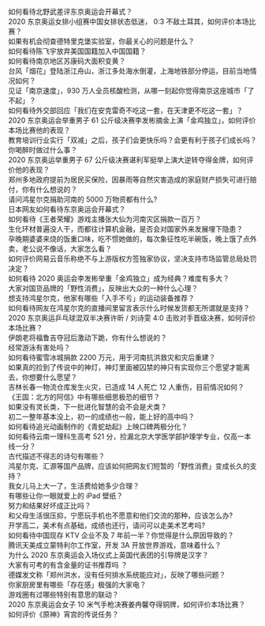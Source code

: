 如何看待北野武差评东京奥运会开幕式？  
2020 东京奥运女排小组赛中国女排状态低迷， 0:3 不敌土耳其，如何评价本场比赛？  
如果有机会彻查德特里克堡实验室，你最关心的问题是什么？  
如何看待陈飞宇放弃美国国籍加入中国国籍？  
如何看待南京地区苏康码大面积变黄？  
台风「烟花」登陆浙江舟山，浙江多处海水倒灌，上海地铁部分停运，目前当地情况如何？  
见证「南京速度」，930 万人全员核酸检测，从哪一刻起你觉得南京这座城市「了不起」？  
如何看待外交部回应「我们在安克雷奇不吃这一套，在天津更不吃这一套」？  
2020 东京奥运会举重男子 61 公斤级决赛李发彬摘金上演「金鸡独立」，如何评价本场比赛他的表现？  
教育培训行业实行「双减」之后，孩子们会更快乐吗？会更有利于孩子们成长吗？  
你喝醉时做过什么事？  
2020 东京奥运举重男子 67 公斤级决赛谌利军挺举上演大逆转夺得金牌，如何评价他的表现？  
郑州多地政府提前为居民买保险，因暴雨等自然灾害造成的家庭财产损失可进行赔付，你有什么想说的？  
请问鸿星尔克捐助河南的 5000 万物资都有什么?  
日本网友如何看待东京奥运会开幕式？  
如何看待《王者荣耀》游戏主播张大仙为河南灾区捐款一百万？  
生化环材普遍没人干，而都往计算机金融，是否会对国家外来发展埋下隐患？  
孕晚期婆婆来烧的饭重口味，吃不惯她做的，每次象征性吃半碗饭，晚上饿了点外卖，老公说不像话，大家怎么看？  
如何评价网易云音乐称绝不与上游版权方签独家协议，坚决支持市场监管总局处罚决定？  
如何看待 2020 奥运会李发彬举重「金鸡独立」成为经典？难度有多大？  
大家对国货品牌的「野性消费」，反映出大众的一种什么心理？  
想支持鸿星尔克，他家有哪些「入手不亏」的运动装备推荐？  
如何看待网友在鸿星尔克的直播间里留言表示什么时候发货都无所谓就是支持？  
2020 东京奥运乒乓球混双半决赛许昕 / 刘诗雯 4:0 击败对手晋级决赛，如何评价本场比赛？  
伊朗老将福鲁吉夺冠后激动下跪，你有什么想说的？  
经常游泳有害处吗？  
如何看待蜜雪冰城捐款 2200 万元，用于河南抗洪救灾和灾后重建？  
如果真的捡到了传说中的神灯，神灯里面被囚禁的神只有实现你三个愿望才能离去，你想要什么愿望？  
吉林长春一物流仓库发生火灾，已造成 14 人死亡 12 人重伤，目前情况如何？  
《王国：北方的阿信》中有哪些细思极恐的细节？  
如果没有灵长类，下一批进化智慧的会不会是犬类？  
初二一整年基本没上，初一的成绩也一般，能上好的高中吗？  
如何看待追光动画制作的《青蛇劫起》上映口碑两极分化？  
如何看待云南一理科生高考 521 分，捡漏北京大学医学部护理学专业，仅高一本线一分？  
古代描述不得志的诗句有哪些？  
鸿星尔克、汇源等国产品牌，应该如何把网友们短暂的「野性消费」变成长久的支持？  
我女儿马上大一了，生活费给她多少合理？  
有哪些让你一眼就爱上的 iPad 壁纸？  
努力和结果好坏成正比吗？  
和父母生活很压抑，宁愿玩手机也不愿意和他们交流的那种，应该怎么办?  
开学高二，美术有点基础，成绩也还行，请问可以走美术艺考吗?  
如何看待中国现存 KTV 企业不及 7 年前一半？你觉得是什么原因导致的？  
腾讯天美成立蒙特利尔工作室，开发 3A 开放世界游戏，意味着什么？  
为什么 2020 东京奥运会入场仪式上英国代表团的引导牌是汉字？  
大家有可考的有含金量的证书推荐吗 ？  
德媒发文称「郑州洪水，没有任何排水系统能应对」，反映了哪些问题？  
你家厨房里有哪些「存在感」极强的大家电？  
游戏圈有过哪些特别有意思的联动？  
2020 东京奥运会女子 10 米气手枪决赛姜冉馨夺得铜牌，如何评价本场比赛？  
如何评价《原神》宵宫的传说任务？  
